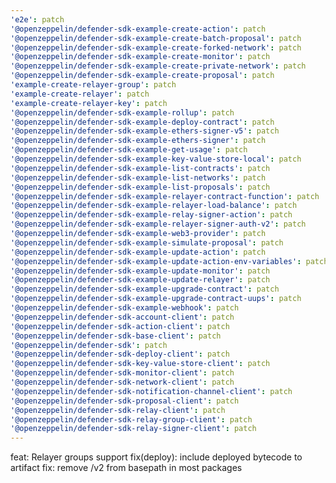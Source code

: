 ```yaml
---
'e2e': patch
'@openzeppelin/defender-sdk-example-create-action': patch
'@openzeppelin/defender-sdk-example-create-batch-proposal': patch
'@openzeppelin/defender-sdk-example-create-forked-network': patch
'@openzeppelin/defender-sdk-example-create-monitor': patch
'@openzeppelin/defender-sdk-example-create-private-network': patch
'@openzeppelin/defender-sdk-example-create-proposal': patch
'example-create-relayer-group': patch
'example-create-relayer': patch
'example-create-relayer-key': patch
'@openzeppelin/defender-sdk-example-rollup': patch
'@openzeppelin/defender-sdk-example-deploy-contract': patch
'@openzeppelin/defender-sdk-example-ethers-signer-v5': patch
'@openzeppelin/defender-sdk-example-ethers-signer': patch
'@openzeppelin/defender-sdk-example-get-usage': patch
'@openzeppelin/defender-sdk-example-key-value-store-local': patch
'@openzeppelin/defender-sdk-example-list-contracts': patch
'@openzeppelin/defender-sdk-example-list-networks': patch
'@openzeppelin/defender-sdk-example-list-proposals': patch
'@openzeppelin/defender-sdk-example-relayer-contract-function': patch
'@openzeppelin/defender-sdk-example-relayer-load-balance': patch
'@openzeppelin/defender-sdk-example-relay-signer-action': patch
'@openzeppelin/defender-sdk-example-relayer-signer-auth-v2': patch
'@openzeppelin/defender-sdk-example-web3-provider': patch
'@openzeppelin/defender-sdk-example-simulate-proposal': patch
'@openzeppelin/defender-sdk-example-update-action': patch
'@openzeppelin/defender-sdk-example-update-action-env-variables': patch
'@openzeppelin/defender-sdk-example-update-monitor': patch
'@openzeppelin/defender-sdk-example-update-relayer': patch
'@openzeppelin/defender-sdk-example-upgrade-contract': patch
'@openzeppelin/defender-sdk-example-upgrade-contract-uups': patch
'@openzeppelin/defender-sdk-example-webhook': patch
'@openzeppelin/defender-sdk-account-client': patch
'@openzeppelin/defender-sdk-action-client': patch
'@openzeppelin/defender-sdk-base-client': patch
'@openzeppelin/defender-sdk': patch
'@openzeppelin/defender-sdk-deploy-client': patch
'@openzeppelin/defender-sdk-key-value-store-client': patch
'@openzeppelin/defender-sdk-monitor-client': patch
'@openzeppelin/defender-sdk-network-client': patch
'@openzeppelin/defender-sdk-notification-channel-client': patch
'@openzeppelin/defender-sdk-proposal-client': patch
'@openzeppelin/defender-sdk-relay-client': patch
'@openzeppelin/defender-sdk-relay-group-client': patch
'@openzeppelin/defender-sdk-relay-signer-client': patch
---
```


feat: Relayer groups support
fix(deploy): include deployed bytecode to artifact
fix: remove /v2 from basepath in most packages
